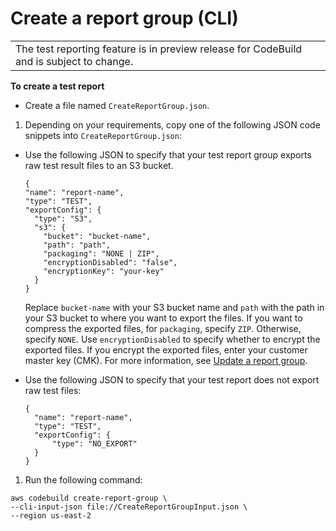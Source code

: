 # Create a report group \(CLI\)<a name="test-report-group-create-cli"></a>


|  | 
| --- |
| The test reporting feature is in preview release for CodeBuild and is subject to change\. | 

**To create a test report**
+ Create a file named `CreateReportGroup.json`\.

1.  Depending on your requirements, copy one of the following JSON code snippets into `CreateReportGroup.json`: 
   + Use the following JSON to specify that your test report group exports raw test result files to an S3 bucket\. 

     ```
     {
     "name": "report-name", 
     "type": "TEST", 
     "exportConfig": {
       "type": "S3", 
       "s3": {
         "bucket": "bucket-name", 
         "path": "path", 
         "packaging": "NONE | ZIP",
         "encryptionDisabled": "false",
         "encryptionKey": "your-key"
       }
     }
     ```

      Replace `bucket-name` with your S3 bucket name and `path` with the path in your S3 bucket to where you want to export the files\. If you want to compress the exported files, for `packaging`, specify `ZIP`\. Otherwise, specify `NONE`\. Use `encryptionDisabled` to specify whether to encrypt the exported files\. If you encrypt the exported files, enter your customer master key \(CMK\)\. For more information, see [Update a report group](report-group-export-settings.md)\.
   + Use the following JSON to specify that your test report does not export raw test files: 

     ```
     {
       "name": "report-name", 
       "type": "TEST", 
       "exportConfig": {
           "type": "NO_EXPORT"
       }
     }
     ```

1.  Run the following command: 

   ```
   aws codebuild create-report-group \
   --cli-input-json file://CreateReportGroupInput.json \
   --region us-east-2
   ```